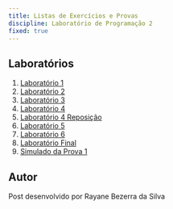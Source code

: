 ```yaml
---
title: Listas de Exercícios e Provas
discipline: Laboratório de Programação 2
fixed: true
---
```


## Laboratórios 

1. <a href="https://drive.google.com/file/d/1cMUqbEP7FqFu1YF2sdRSMllAS-ykCgUW/view?usp=sharing" target="_blank"> Laboratório 1</a>
2. <a href="https://drive.google.com/file/d/157mjPkc5dRprguRDjvUCB6vnV92-srWq/view?usp=sharing" target="_blank"> Laboratório 2</a>
3. <a href="https://drive.google.com/file/d/1s_kp75UvbbcTFnTWh5jlEjB0ywSmt7Q-/view?usp=sharing>" target="_blank"> Laboratório 3</a>
4. <a href="https://drive.google.com/file/d/1EsuY2yiR3VLzNwbgZJ6WLo26AgzOAOpU/view?usp=sharing" target="_blank"> Laboratório 4</a>
5. <a href="https://drive.google.com/file/d/1jD5cLjiKqUvuY0Lr7prjDpkselX0KqWZ/view?usp=sharing" target="_blank"> Laboratório 4 Reposição </a>
6. <a href="https://drive.google.com/file/d/13z3DqEgly9usEufhluOukYcjI0C-v0Xh/view?usp=sharing" target="_blank"> Laboratório 5</a>
7. <a href="https://drive.google.com/file/d/1xyoUPJiPXPNGDsRGW_3HuCS4YCo2EqsQ/view?usp=sharing" target="_blank"> Laboratório 6</a>
8. <a href="https://drive.google.com/file/d/1bPK7NaLy4oanz9htuYedWQd0B3HZCyxU/view?usp=sharing" target="_blank"> Laboratório Final </a>
9. <a href="https://drive.google.com/file/d/1A_tAdEIQYad6eGnYS5ay6FWIMGK_spPp/view?usp=share_link" target="_blank"> Simulado da Prova 1 </a>

## Autor 

Post desenvolvido por Rayane Bezerra da Silva 